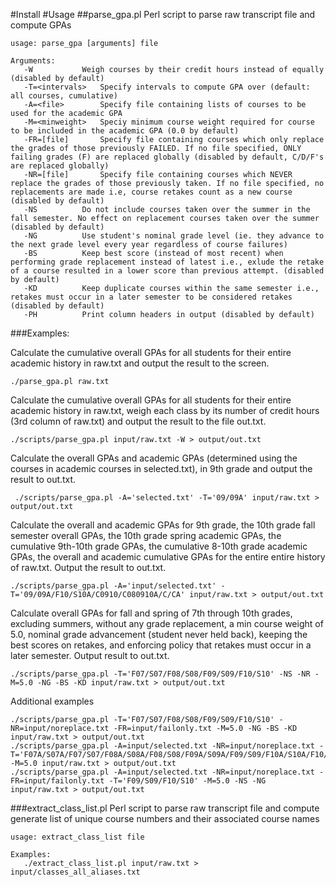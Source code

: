 
#Install
#Usage
##parse_gpa.pl
Perl script to parse raw transcript file and compute GPAs
```
usage: parse_gpa [arguments] file

Arguments:
   -W			Weigh courses by their credit hours instead of equally (disabled by default)
   -T=<intervals>	Specify intervals to compute GPA over (default: all courses, cumulative)
   -A=<file>		Specify file containing lists of courses to be used for the academic GPA
   -M=<minweight>	Speciy minimum course weight required for course to be included in the academic GPA (0.0 by default)
   -FR=[file]		Specify file containing courses which only replace the grades of those previously FAILED. If no file specified, ONLY failing grades (F) are replaced globally (disabled by default, C/D/F's are replaced globally)
   -NR=[file]		Specify file containing courses which NEVER replace the grades of those previously taken. If no file specified, no replacements are made i.e, course retakes count as a new course (disabled by default)
   -NS			Do not include courses taken over the summer in the fall semester. No effect on replacement courses taken over the summer (disabled by default)
   -NG			Use student's nominal grade level (ie. they advance to the next grade level every year regardless of course failures)
   -BS			Keep best score (instead of most recent) when performing grade replacement instead of latest i.e., exlude the retake of a course resulted in a lower score than previous attempt. (disabled by default)
   -KD			Keep duplicate courses within the same semester i.e., retakes must occur in a later semester to be considered retakes (disabled by default)
   -PH			Print column headers in output (disabled by default)
```
###Examples:

Calculate the cumulative overall GPAs for all students for their entire academic history in raw.txt and output the result to the screen.
```
./parse_gpa.pl raw.txt
```
Calculate the cumulative overall GPAs for all students for their entire academic history in raw.txt, weigh each class by its number of credit hours (3rd column of raw.txt) and output the result to the file out.txt.
```
./scripts/parse_gpa.pl input/raw.txt -W > output/out.txt
```
Calculate the overall GPAs and academic GPAs (determined using the courses in academic courses in selected.txt), in 9th grade and output the result to out.txt.
```
 ./scripts/parse_gpa.pl -A='selected.txt' -T='09/09A' input/raw.txt > output/out.txt
```
Calculate the overall and academic GPAs for 9th grade, the 10th grade fall semester overall GPAs, the 10th grade spring academic GPAs, the cumulative 9th-10th grade GPAs, the cumulative 8-10th grade academic GPAs, the overall and academic cumulative GPAs for the entire entire history of raw.txt. Output the result to out.txt.
```
./scripts/parse_gpa.pl -A='input/selected.txt' -T='09/09A/F10/S10A/C0910/C080910A/C/CA' input/raw.txt > output/out.txt
```
Calculate overall GPAs for fall and spring of 7th through 10th grades, excluding summers, without any grade replacement, a min course weight of 5.0, nominal grade advancement (student never held back), keeping the best scores on retakes, and enforcing policy that retakes must occur in a later semester. Output result to out.txt.
```
./scripts/parse_gpa.pl -T='F07/S07/F08/S08/F09/S09/F10/S10' -NS -NR -M=5.0 -NG -BS -KD input/raw.txt > output/out.txt 
```
Additional examples
```
./scripts/parse_gpa.pl -T='F07/S07/F08/S08/F09/S09/F10/S10' -NR=input/noreplace.txt -FR=input/failonly.txt -M=5.0 -NG -BS -KD input/raw.txt > output/out.txt
./scripts/parse_gpa.pl -A=input/selected.txt -NR=input/noreplace.txt -T='F07A/S07A/F07/S07/F08A/S08A/F08/S08/F09A/S09A/F09/S09/F10A/S10A/F10/S10/' -M=5.0 input/raw.txt > output/out.txt
./scripts/parse_gpa.pl -A=input/selected.txt -NR=input/noreplace.txt -FR=input/failonly.txt -T='F09/S09/F10/S10' -M=5.0 -NS -NG input/raw.txt > output/out.txt
```
###extract_class_list.pl
Perl script to parse raw transcript file and compute generate list of unique
course numbers and their associated course names

```
usage: extract_class_list file

Examples:
   ./extract_class_list.pl input/raw.txt > input/classes_all_aliases.txt
```

